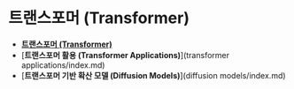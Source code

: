# 트랜스포머 (Transformer)

- [**트랜스포머 (Transformer)**](transformer/index.md)
- [**트랜스포머 활용 (Transformer Applications)**](transformer applications/index.md)
- [**트랜스포머 기반 확산 모델 (Diffusion Models)**](diffusion models/index.md)

